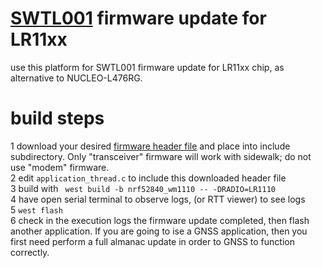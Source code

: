 # [SWTL001](https://github.com/Lora-net/SWTL001) firmware update for LR11xx
use this platform for SWTL001 firmware update for LR11xx chip, as alternative to NUCLEO-L476RG.

# build steps
1 download your desired [firmware header file](https://github.com/Lora-net/radio_firmware_images) and place into include subdirectory.   Only "transceiver" firmware will work with sidewalk; do not use "modem" firmware.  
2 edit ``application_thread.c`` to include this downloaded header file  
3 build with `` west build -b nrf52840_wm1110 -- -DRADIO=LR1110``  
4 have open serial terminal to observe logs, (or RTT viewer) to see logs  
5 ``west flash``  
6 check in the execution logs the firmware update completed, then flash another application.  If you are going to ise a GNSS application, then you first need perform a full almanac update in order to GNSS to function  correctly.  
